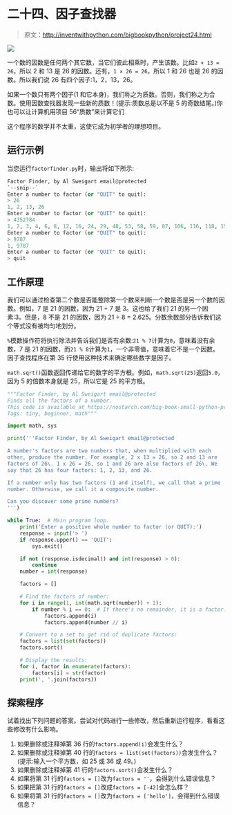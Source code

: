 # 二十四、因子查找器

> 原文：<http://inventwithpython.com/bigbookpython/project24.html>

![](img/9d995d63aaead72cad01120081eb8f75.png)

一个数的因数是任何两个其它数，当它们彼此相乘时，产生该数。比如`2 × 13 = 26`，所以 2 和 13 是 26 的因数。还有，`1 × 26 = 26`，所以 1 和 26 也是 26 的因数。所以我们说 26 有四个因子:1，2，13，26。

如果一个数只有两个因子(1 和它本身)，我们称之为质数。否则，我们称之为合数。使用因数查找器发现一些新的质数！(提示:质数总是以不是 5 的奇数结尾。)你也可以让计算机用项目 56“质数”来计算它们

这个程序的数学并不太重，这使它成为初学者的理想项目。

## 运行示例

当您运行`factorfinder.py`时，输出将如下所示:

```py
Factor Finder, by Al Sweigart email@protected
`--snip--`
Enter a number to factor (or "QUIT" to quit):
> 26
1, 2, 13, 26
Enter a number to factor (or "QUIT" to quit):
> 4352784
1, 2, 3, 4, 6, 8, 12, 16, 24, 29, 48, 53, 58, 59, 87, 106, 116, 118, 159, 174, 177, 212, 232, 236, 318, 348, 354, 424, 464, 472, 636, 696, 708, 848, 944, 1272, 1392, 1416, 1537, 1711, 2544, 2832, 3074, 3127, 3422, 4611, 5133, 6148, 6254, 6844, 9222, 9381, 10266, 12296, 12508, 13688, 18444, 18762, 20532, 24592, 25016, 27376, 36888, 37524, 41064, 50032, 73776, 75048, 82128, 90683, 150096, 181366, 272049, 362732, 544098, 725464, 1088196, 1450928, 2176392, 4352784
Enter a number to factor (or "QUIT" to quit):
> 9787
1, 9787
Enter a number to factor (or "QUIT" to quit):
> quit
```

## 工作原理

我们可以通过检查第二个数是否能整除第一个数来判断一个数是否是另一个数的因数。例如，7 是 21 的因数，因为 21 ÷ 7 是 3。这也给了我们 21 的另一个因素:3。但是，8 不是 21 的因数，因为 21 ÷ 8 = 2.625。分数余数部分告诉我们这个等式没有被均匀地划分。

`%`模数操作符将执行除法并告诉我们是否有余数:`21 % 7`计算为`0`，意味着没有余数，7 是 21 的因数，而`21 % 8`计算为`1`，一个非零值，意味着它不是一个因数。因子查找程序在第 35 行使用这种技术来确定哪些数字是因子。

`math.sqrt()`函数返回传递给它的数字的平方根。例如，`math.sqrt(25)`返回`5.0`，因为 5 的倍数本身就是 25，所以它是 25 的平方根。

```py
"""Factor Finder, by Al Sweigart email@protected
Finds all the factors of a number.
This code is available at https://nostarch.com/big-book-small-python-programming
Tags: tiny, beginner, math"""

import math, sys

print('''Factor Finder, by Al Sweigart email@protected

A number's factors are two numbers that, when multiplied with each
other, produce the number. For example, 2 x 13 = 26, so 2 and 13 are
factors of 26\. 1 x 26 = 26, so 1 and 26 are also factors of 26\. We
say that 26 has four factors: 1, 2, 13, and 26.

If a number only has two factors (1 and itself), we call that a prime
number. Otherwise, we call it a composite number.

Can you discover some prime numbers?
''')

while True:  # Main program loop.
    print('Enter a positive whole number to factor (or QUIT):')
    response = input('> ')
    if response.upper() == 'QUIT':
        sys.exit()

    if not (response.isdecimal() and int(response) > 0):
        continue
    number = int(response)

    factors = []

    # Find the factors of number:
    for i in range(1, int(math.sqrt(number)) + 1):
        if number % i == 0:  # If there's no remainder, it is a factor.
            factors.append(i)
            factors.append(number // i)

    # Convert to a set to get rid of duplicate factors:
    factors = list(set(factors))
    factors.sort()

    # Display the results:
    for i, factor in enumerate(factors):
        factors[i] = str(factor)
    print(', '.join(factors)) 
```

## 探索程序

试着找出下列问题的答案。尝试对代码进行一些修改，然后重新运行程序，看看这些修改有什么影响。

1.  如果删除或注释掉第 36 行的`factors.append(i)`会发生什么？
2.  如果删除或注释掉第 40 行的`factors = list(set(factors))`会发生什么？(提示:输入一个平方数，如 25 或 36 或 49。)
3.  如果删除或注释掉第 41 行的`factors.sort()`会发生什么？
4.  如果将第 31 行的`factors = []`改为`factors = ''`，会得到什么错误信息？
5.  如果把第 31 行的`factors = []`改成`factors = [-42]`会怎么样？
6.  如果将第 31 行的`factors = []`改为`factors = ['hello']`，会得到什么错误信息？
